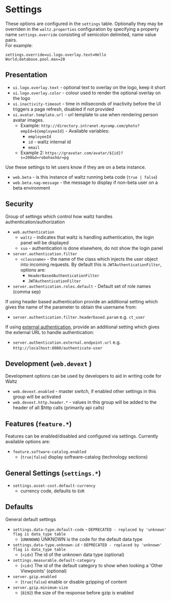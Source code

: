 # Settings

These options are configured in the `settings` table.  Optionally they may
be overriden in the `waltz.properties` configuration by specifying a property 
name `settings.override` consisting of semicolon delimited, name value pairs.  
For example:

```
settings.override=ui.logo.overlay.text=Hello World;database.pool.max=20
```

## Presentation

* ```ui.logo.overlay.text``` - optional text to overlay on the logo, keep it short
* ```ui.logo.overlay.color``` - colour used to render the optional overlay on the logo
* ```ui.inactivity-timeout``` - time in miliseconds of inactivity before the UI triggers a page refresh, disabled if not provided
* ```ui.avatar.template.url``` - url template to use when rendering person avatar images. 
  * Example: `http://directory.intranet.mycomp.com/photo?empId=${employeeId}` - Available variables:
    * `employeeId` 
    * `id` - waltz internal id
    * `email`
  * Example 2: `https://gravatar.com/avatar/${id}?s=200&d=robohash&r=pg`

Use these settings to let users know if they are on a beta instance. 

* ```web.beta``` - is this instance of waltz running beta code (```true | false```)
* ```web.beta.nag-message``` - the message to display if non-beta user on a beta environment



## Security

Group of settings which control how waltz handles authentication/authorization

* ```web.authentication```
  * ```waltz``` - indicates that waltz is handling authentication, the login panel will be displayed
  * ```sso``` - authentication is done elsewhere, do not show the login panel
* ```server.authentication.filter```
  * ```<classname>``` - the name of the class which injects the user object into incoming requests.
    By default this is ```JWTAuthenticationFilter```, options are:
    * ```HeaderBasedAuthenticationFilter```
    * ```JWTAuthenticationFilter```
* ```server.authentication.roles.default``` - Default set of role names (comma sep)

If using header based authentication provide an additional setting which gives the name of the parameter to obtain the username from:

* `server.authentication.filter.headerbased.param`  e.g. `ct_user`

If using [external authentication](../../integration/external-authentication/external-authentication.md), provide an additional setting which gives the external URL to handle authentication:

* `server.authentication.external.endpoint.url`  e.g. `http://localhost:8080/authenticate-user`

## Development (```web.devext``` )

Development options can be used by developers to aid in writing code for Waltz

* ```web.devext.enabled``` - master switch, if enabled other settings in this group will be activated
* ```web.devext.http.header.*``` - values in this group will be added to the header of
    all $http calls (primarily api calls)


## Features (```feature.*```)

Features can be enabled/disabled and configured via settings.  Currently available options are:

* ```feature.software-catalog.enabled```
    * (```true|false```) display software-catalog (technology sections)


## General Settings (```settings.*```)

* ```settings.asset-cost.default-currency```
    * currency code, defaults to `EUR`

## Defaults

General default settings

* ```settings.data-type.default-code``` - `DEPRECATED - replaced by 'unknown' flag is data_type table`
    * (```UNKNOWN```) UNKNOWN is the code for the default data type
* ```settings.data-type.unknown-id``` - `DEPRECATED - replaced by 'unknown' flag is data_type table`
    * (```<id>```) The id of the unknown data type (optional) 
* ```settings.measurable.default-category```
    * (```<id>```) The id of the default category to show when looking a 'Other Viewpoints'  (optional)
* ```server.gzip.enabled```
    * (```true|false```) enable or disable gzipping of content
* ```server.gzip.minimum-size```
    * (```8192```) the size of the response before gzip is enabled
